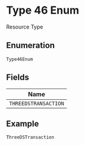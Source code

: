 
# Type 46 Enum

Resource Type

## Enumeration

`Type46Enum`

## Fields

| Name |
|  --- |
| `THREEDSTRANSACTION` |

## Example

```
ThreeDSTransaction
```


